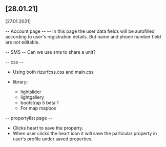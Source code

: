[28.01.21]
--

[27.01.2021]

-- Account page --
-- In this page the user data fields will be autofilled according to user's registration details. But name and phone number field are not editable.

-- SMS --
Can we use sms to share a unit?

-- css --
 - Using both rizurfcss.css and main.css

 - library: 
    - lightslider
    - lightgallery
    - bootstrap 5 beta 1
    - For map mapbox

-- propertylist page --
- Clicks heart to save the property.
- When user clicks the heart icon it will save the particular property in user's profile under saved properties.
